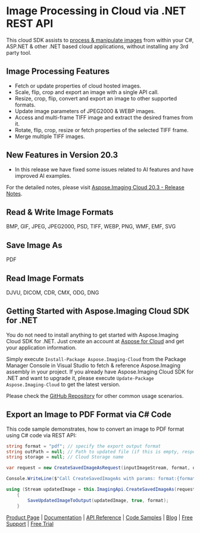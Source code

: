 # Image Processing in Cloud via .NET REST API

This cloud SDK assists to [process & manipulate images](https://products.aspose.cloud/imaging/net) from within your C#, ASP.NET & other .NET based cloud applications, without installing any 3rd party tool.

## Image Processing Features

- Fetch or update properties of cloud hosted images.
- Scale, flip, crop and export an image with a single API call.
- Resize, crop, flip, convert and export an image to other supported formats.
- Update image parameters of JPEG2000 & WEBP images.
- Access and multi-frame TIFF image and extract the desired frames from it.
- Rotate, flip, crop, resize or fetch properties of the selected TIFF frame.
- Merge multiple TIFF images.

## New Features in Version 20.3

- In this release we have fixed some issues related to AI features and have improved AI examples.

For the detailed notes, please visit [Aspose.Imaging Cloud 20.3 - Release Notes](https://docs.aspose.cloud/display/imagingcloud/Aspose.Imaging+Cloud+20.3+-+Release+Notes).

## Read & Write Image Formats

BMP, GIF, JPEG, JPEG2000, PSD, TIFF, WEBP, PNG, WMF, EMF, SVG

## Save Image As

PDF

## Read Image Formats

DJVU, DICOM, CDR, CMX, ODG, DNG

## Getting Started with Aspose.Imaging Cloud SDK for .NET

You do not need to install anything to get started with Aspose.Imaging Cloud SDK for .NET. Just create an account at [Aspose for Cloud](https://dashboard.aspose.cloud/#/apps) and get your application information.

Simply execute `Install-Package Aspose.Imaging-Cloud` from the Package Manager Console in Visual Studio to fetch & reference Aspose.Imaging assembly in your project. If you already have Aspose.Imaging Cloud SDK for .NET and want to upgrade it, please execute `Update-Package Aspose.Imaging-Cloud` to get the latest version.

Please check the [GitHub Repository](https://github.com/aspose-imaging-cloud/aspose-imaging-cloud-dotnet) for other common usage scenarios.

## Export an Image to PDF Format via C# Code

This code sample demonstrates, how to convert an image to PDF format using C# code via REST API:

```csharp
string format = "pdf"; // specify the export output format
string outPath = null; // Path to updated file (if this is empty, response contains streamed image)
string storage = null; // Cloud Storage name

var request = new CreateSavedImageAsRequest(inputImageStream, format, outPath, storage);

Console.WriteLine($"Call CreateSavedImageAs with params: format:{format}");

using (Stream updatedImage = this.ImagingApi.CreateSavedImageAs(request))
    {
        SaveUpdatedImageToOutput(updatedImage, true, format);
    }
```

[Product Page](https://products.aspose.cloud/imaging/net) | [Documentation](https://docs.aspose.cloud/display/imagingcloud/Home) | [API Reference](https://apireference.aspose.cloud/imaging/) | [Code Samples](https://github.com/aspose-imaging-cloud/aspose-imaging-cloud-dotnet) | [Blog](https://blog.aspose.cloud/category/imaging/) | [Free Support](https://forum.aspose.cloud/c/imaging) | [Free Trial](https://dashboard.aspose.cloud/#/apps)
